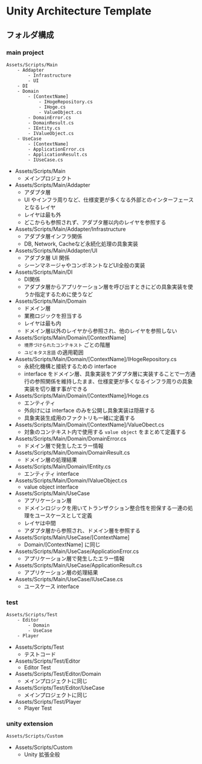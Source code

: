 # Unity Architecture Template

## フォルダ構成

### main project

```
Assets/Scripts/Main
    - Addapter
        - Infrastructure
        - UI
    - DI
    - Domain
        - [ContextName]
            - IHogeRepository.cs
            - IHoge.cs
            - ValueObject.cs
        - DomainError.cs
        - DomainResult.cs
        - IEntity.cs
        - IValueObject.cs
    - UseCase
        - [ContextName]
        - ApplicationError.cs
        - ApplicationResult.cs
        - IUseCase.cs
```

* Assets/Scripts/Main
    * メインプロジェクト
* Assets/Scripts/Main/Addapter
    * アダプタ層
    * UI やインフラ周りなど、仕様変更が多くなる外部とのインターフェースとなるレイヤ
    * レイヤは最も外
    * どこからも参照されず、アダプタ層以内のレイヤを参照する
* Assets/Scripts/Main/Addapter/Infrastructure
    * アダプタ層インフラ関係
    * DB, Network, Cacheなど永続化処理の具象実装
* Assets/Scripts/Main/Addapter/UI
    * アダプタ層 UI 関係
    * シーンマネージャやコンポネントなどUI全般の実装
* Assets/Scripts/Main/DI
    * DI関係
    * アダプタ層からアプリケーション層を呼び出すときにどの具象実装を使うか指定するために使うなど
* Assets/Scripts/Main/Domain
    * ドメイン層
    * 業務ロジックを担当する
    * レイヤは最も内
    * ドメイン層以外のレイヤから参照され、他のレイヤを参照しない
* Assets/Scripts/Main/Domain/[ContextName]
    * `境界づけられたコンテキスト` ごとの階層
    * `ユビキタス言語` の適用範囲
* Assets/Scripts/Main/Domain/[ContextName]/IHogeRepository.cs
    * 永続化機構と接続するための interface
    * interface をドメイン層、具象実装をアダプタ層に実装することで一方通行の参照関係を維持したまま、仕様変更が多くなるインフラ周りの具象実装を切り離す事ができる
* Assets/Scripts/Main/Domain/[ContextName]/Hoge.cs
    * エンティティ
    * 外向けには interface のみを公開し具象実装は隠蔽する
    * 具象実装生成用のファクトリも一緒に定義する
* Assets/Scripts/Main/Domain/[ContextName]/ValueObect.cs
    * 対象のコンテキスト内で使用する `value object` をまとめて定義する
* Assets/Scripts/Main/Domain/DomainError.cs
    * ドメイン層で発生したエラー情報
* Assets/Scripts/Main/Domain/DomainResult.cs
    * ドメイン層の処理結果
* Assets/Scripts/Main/Domain/IEntity.cs
    * エンティティ interface
* Assets/Scripts/Main/Domain/IValueObject.cs
    * value object interface
* Assets/Scripts/Main/UseCase
    * アプリケーション層
    * ドメインロジックを用いてトランザクション整合性を担保する一連の処理をユースケースとして定義
    * レイヤは中間
    * アダプタ層から参照され、ドメイン層を参照する
* Assets/Scripts/Main/UseCase/[ContextName]
    * Domain/[ContextName] に同じ
* Assets/Scripts/Main/UseCase/ApplicationError.cs
    * アプリケーション層で発生したエラー情報
* Assets/Scripts/Main/UseCase/ApplicationResult.cs
    * アプリケーション層の処理結果
* Assets/Scripts/Main/UseCase/IUseCase.cs
    * ユースケース interface

### test

```
Assets/Scripts/Test
    - Editor
        - Domain
        - UseCase
    - Player
```

* Assets/Scripts/Test
    * テストコード
* Assets/Scripts/Test/Editor
    * Editor Test
* Assets/Scripts/Test/Editor/Domain
    * メインプロジェクトに同じ
* Assets/Scripts/Test/Editor/UseCase
    * メインプロジェクトに同じ
* Assets/Scripts/Test/Player
    * Player Test

### unity extension

```
Assets/Scripts/Custom
```

* Assets/Scripts/Custom
    * Unity 拡張全般

